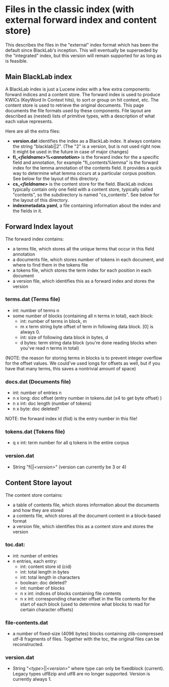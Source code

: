 # Files in the classic index (with external forward index and content store)

This describes the files in the "external" index format which has been the default since BlackLab's inception. This will eventually be superseded by the "integrated" index, but this version will remain supported for as long as is feasible.

## Main BlackLab index

A BlackLab index is just a Lucene index with a few extra components: forward indices and a content store. The forward index is used to produce KWICs (KeyWord In Context hits), to sort or group on hit context, etc. The content store is used to retrieve the original documents. This page documents the file formats used by these components. File layout are described as (nested) lists of primitive types, with a description of what each value represents.   

Here are all the extra files:

- **version.dat** identifies the index as a BlackLab index. It always contains the string "blacklab||2". (The "2" is a version, but is not used right now. It might be used in the future in case of major changes)
- **fi_<i>&lt;fieldname&gt;</i>%<i>&lt;annotation&gt;</i>** is the forward index for the a specific field and annotation, for example "fi_contents%lemma" is the forward index for the lemma annotation of the contents field. It provides a quick way to determine what lemma occurs at a particular corpus position. See below for the layout of this directory.
- **cs_<i>&lt;fieldname&gt;</i>** is the content store for the field. BlackLab indices typically contain only one field with a content store, typically called "contents", so the subdirectory is named "cs_contents". See below for the layout of this directory.
- **indexmetadata.yaml**, a file containing information about the index and the fields in it.

## Forward Index layout

The forward index contains:

- a terms file, which stores all the unique terms that occur in this field annotation
- a documents file, which stores number of tokens in each document, and where to find them in the tokens file
- a tokens file, which stores the term index for each position in each document
- a version file, which identifies this as a forward index and stores the version

### terms.dat (Terms file)

- int: number of terms n
- some number of blocks (containing all n terms in total), each block:
    - int: number of terms in block, m
    - m x term string byte offset of term in following data block. [0] is always 0.
    - int: size of following data block in bytes, d
    - d bytes: term string data block
    (you're done reading blocks when you've read n terms in total)

(NOTE: the reason for storing terms in blocks is to prevent integer overflow 
for the offset values. We could've used longs for offsets as well, but
if you have that many terms, this saves a nontrivial amount of space)

### docs.dat (Documents file)

- int: number of entries n
- n x long: doc offset (entry number in tokens.dat (x4 to get byte offset) )
- n x int:  doc length (number of tokens)
- n x byte: doc deleted?

NOTE: the forward index id (fiid) is the entry number in this file!

### tokens.dat (Tokens file)

- q x int: term number for all q tokens in the entire corpus

### version.dat

- String "fi||<i>&lt;version&gt;</i>"  (version can currently be 3 or 4)


## Content Store layout

The content store contains:

- a table of contents file, which stores information about the documents and how they are stored
- a contents file, which stores all the document content in a block-based format
- a version file, which identifies this as a content store and stores the version

### toc.dat:

- int: number of entries
- n entries, each entry:
    - int: content store id (cid)
    - int: total length in bytes
    - int: total length in characters
    - boolean: doc deleted?
    - int: number of blocks
    - n x int: indices of blocks containing file contents
    - n x int: corresponding character offset in the file contents for the start of each block (used to determine what blocks to read for certain character offsets)

### file-contents.dat

- a number of fixed-size (4096 bytes) blocks containing zlib-compressed utf-8
  fragments of files. Together with the toc, the original files can be reconstructed.

### version.dat

- String "<i>&lt;type&gt;</i>||<i>&lt;version&gt;</i>"  where type can only be fixedblock (current).
  Legacy types utf8zip and utf8 are no longer supported. 
  Version is currently always 1.
